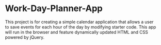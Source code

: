 # Work-Day-Planner-App
This project is for creating a simple calendar application that allows a user to save events for each hour of the day by modifying starter code. This app will run in the browser and feature dynamically updated HTML and CSS powered by jQuery.
